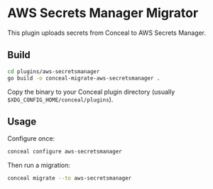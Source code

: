 # AWS Secrets Manager Migrator

This plugin uploads secrets from Conceal to AWS Secrets Manager.

## Build

```bash
cd plugins/aws-secretsmanager
go build -o conceal-migrate-aws-secretsmanager .
```

Copy the binary to your Conceal plugin directory (usually
`$XDG_CONFIG_HOME/conceal/plugins`).

## Usage

Configure once:

```bash
conceal configure aws-secretsmanager
```

Then run a migration:

```bash
conceal migrate --to aws-secretsmanager
```
